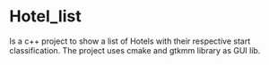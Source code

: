 # Hotel_list
Is a c++ project to show a list of Hotels with their respective start classification. The project uses cmake and gtkmm library as GUI lib. 
